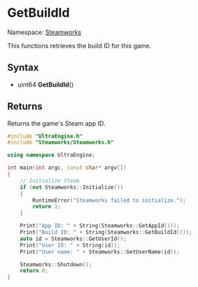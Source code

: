 # GetBuildId

Namespace: [Steamworks](Steamworks.md)

This functions retrieves the build ID for this game.

## Syntax

- uint64 **GetBuildId**()

## Returns

Returns the game's Steam app ID.

```c++
#include "UltraEngine.h"
#include "Steamworks/Steamworks.h"

using namespace UltraEngine;

int main(int argc, const char* argv[])
{
    // Initialize Steam
    if (not Steamworks::Initialize())
    {
        RuntimeError("Steamworks failed to initialize.");
        return 1;
    }

    Print("App ID: " + String(Steamworks::GetAppId()));
    Print("Build ID: " + String(Steamworks::GetBuildId()));
    auto id = Steamworks::GetUserId();
    Print("User ID: " + String(id));
    Print("User name: " + Steamworks::GetUserName(id));

    Steamworks::Shutdown();
    return 0;
}
```
